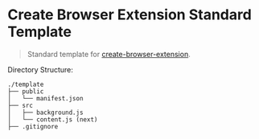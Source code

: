 # Create Browser Extension Standard Template

> Standard template for [create-browser-extension](https://github.com/cezaraugusto/create-browser-extension).

Directory Structure:

```
./template
├── public
│   └── manifest.json
├── src
│   ├── background.js
│   └── content.js (next)
├── .gitignore
```
